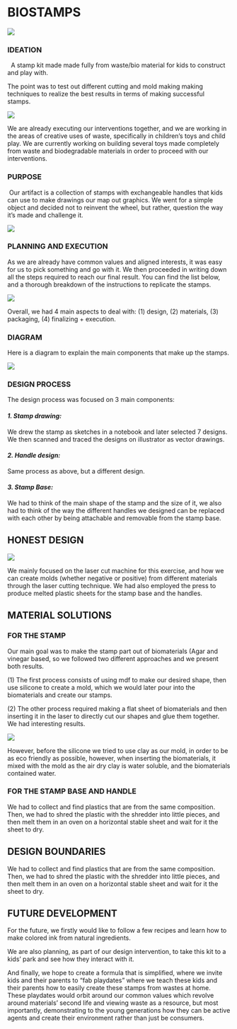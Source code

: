 # BIOSTAMPS

![](Title.png)

### IDEATION

  A stamp kit made made fully from waste/bio material for kids to construct and play with.  

The point was to test out different cutting and mold making making techniques to realize the best results in terms of making successful stamps.  

![](p1.png)

We are already executing our interventions together, and we are working in the areas of creative uses of waste, specifically in children’s toys and child play. We are currently working on building several toys made completely from waste and biodegradable materials in order to proceed with our interventions.


### PURPOSE

 Our artifact is a collection of stamps with exchangeable handles that kids can use to make drawings our map out graphics. We went for a simple object and decided not to reinvent the wheel, but rather, question the way it’s made and challenge it.

![](goal.png)

### PLANNING AND EXECUTION

As we are already have common values and aligned interests, it was easy for us to pick something and go with it. We then proceeded in writing down all the steps required to reach our final result. You can find the list below, and a thorough breakdown of the instructions to replicate the stamps.

![](planning.png)

Overall, we had 4 main aspects to deal with: (1) design, (2) materials, (3) packaging, (4) finalizing + execution.

### DIAGRAM

Here is a diagram to explain the main components that make up the stamps.

![](Diagram01.png)

### DESIGN PROCESS

The design process was focused on 3 main components:

#### _1. Stamp drawing:_

We drew the stamp as sketches in a notebook and later selected 7 designs. We then scanned and traced the designs on illustrator as vector drawings.

#### _2. Handle design:_

Same process as above, but a different design.

#### _3. Stamp Base:_

We had to think of the main shape of the stamp and the size of it, we also had to think of the way the different handles we designed can be replaced with each other by being attachable and removable from the stamp base.

## HONEST DESIGN

![](lasercut.png)

We mainly focused on the laser cut machine for this exercise, and how we can create molds (whether negative or positive) from different materials through the laser cutting technique. We had also employed the press to produce melted plastic sheets for the stamp base and the handles.

## MATERIAL SOLUTIONS

### FOR THE STAMP

Our main goal was to make the stamp part out of biomaterials (Agar and vinegar based, so we followed two different approaches and we present both results.

  (1) The first process consists of using mdf to make our desired shape, then use silicone to create a mold, which we would later pour into the biomaterials and create our stamps.

  (2) The other process required making a flat sheet of biomaterials and then inserting it in the laser to directly cut our shapes and glue them together. We had interesting results.  

  ![](prebio.png)

  However, before the silicone we tried to use clay as our mold, in order to be as eco friendly as possible, however, when inserting the biomaterials, it mixed with the mold as the air dry clay is water soluble, and the biomaterials contained water.

### FOR THE STAMP BASE AND HANDLE

We had to collect and find plastics that are from the same composition. Then, we had to shred the plastic with the shredder into little pieces, and then melt them in an oven on a horizontal stable sheet and wait for it the sheet to dry.

## DESIGN BOUNDARIES

We had to collect and find plastics that are from the same composition. Then, we had to shred the plastic with the shredder into little pieces, and then melt them in an oven on a horizontal stable sheet and wait for it the sheet to dry. 


## FUTURE DEVELOPMENT

For the future, we firstly would like to follow a few recipes and learn how to make colored ink from natural ingredients.

We are also planning, as part of our design intervention, to take this kit to a kids’ park and see how they interact with it.

And finally, we hope to create a formula that is simplified, where we invite kids and their parents to “fab playdates” where we teach these kids and their parents how to easily create these stamps from wastes at home. These playdates would orbit around our common values which revolve around materials’ second life and viewing waste as a resource, but most importantly, demonstrating to the young generations how they can be active agents and create their environment rather than just be consumers.
